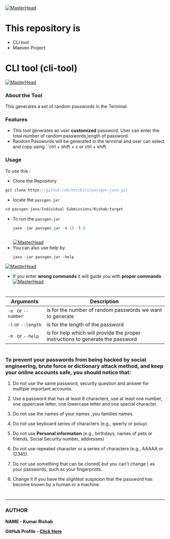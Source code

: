 [![MasterHead](https://github.com/rishab0902/passgen-java/blob/master/Individual%20Submissions/Rishab/Passgen-java.jpg?raw=true)](https://username.github.io)

# This repository is 
 - CLI tool
 - Maeven Project
#

# CLI tool **(cli-tool)**

[![MasterHead](https://github.com/rishab0902/passgen-java/blob/master/Individual%20Submissions/Rishab/markdown1.png?raw=true)](https://username.github.io)


### About the Tool
This generates a set of random passwords in the Terminal.


### Features
 - This tool generates an user **customized** password. User can enter the total number of random passwords,length of password.
 - Random Passwords will be generated in the terminal and user can  select and copy using ``ctrl + shift + c or ctrl + shift
 

### Usage
 To use this :
  - Clone the Repository
  ```java
  git clone https://github.com/hnccbits/passgen-java.git
  ```
  - locate the `passgen.jar`
  ```java
  cd passgen-java/Individual Submissions/Rishab/target
  ```
- To run the `passgen.jar`
  ```java
  java -jar passgen.jar -n 10 -l 8
   

  ```
  [![MasterHead](https://github.com/rishab0902/passgen-java/blob/master/Individual%20Submissions/Rishab/markdown2.png?raw=true)](https://username.github.io)
- You can also use help by 
  ```
  java -jar passgen.jar -help

[![MasterHead](https://github.com/rishab0902/passgen-java/blob/master/Individual%20Submissions/Rishab/markdownhelp.png?raw=true)](https://username.github.io)
- If you enter **wrong commands** it will guide you with **proper commands**
[![MasterHead](https://github.com/rishab0902/passgen-java/blob/master/Individual%20Submissions/Rishab/markdownright.png?raw=true)](https://username.github.io)


 
 
 # 
 
| Arguments            |       Description                                                                                  |
| ---------------------|----------------------------------------------------------------------------------------------------| 
|`-n ` or `--number ` | is for the number of random passwords we want to generate |  
|`-l` or `--length` | is for the length of the password |
|`-h ` or `--help `  | is for help which will provide the proper instructions to generate the password|



#



### To prevent your passwords from being hacked by social engineering, brute force or dictionary attack method, and keep your online accounts safe, you should notice that:
1. Do not use the same password, security question and answer for multiple important accounts.
2. Use a password that has at least 8 characters, use at least one number, one uppercase letter, one lowercase letter and one special character.
3. Do not use the names of your names ,you families names.
4. Do not use keyboard series of characters (e.g., qwerty or poiuy)
5. Do not use **Personal information** (e.g., birthdays, names of pets or friends, Social Security number, addresses)
6. Do not use repeated character or a series of characters (e.g., AAAAA or 12345).

7. Do not use something that can be cloned( but you can't change ) as your passwords, such as your fingerprints.

8. Change it if you have the slightest suspicion that the password has become known by a human or a machine. 


#


# 
-----------------------------------------------------------------------------------------------------------------------------------------------------------------
### AUTHOR
**NAME - Kumar Rishab**

**GitHub Profile - [Click Here](https://github.com/rishab0902)**
